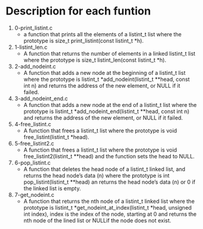 # Description for each funtion
1. 0-print_listint.c
   * a function that prints all the elements of a listint_t list where the prototype is size_t print_listint(const listint_t *h).
2. 1-listint_len.c
   * A function that returns the number of elements in a linked listint_t list where the prototype is size_t listint_len(const listint_t *h).
3. 2-add_nodeint.c
   * A function that adds a new node at the beginning of a listint_t list where the prototype is listint_t *add_nodeint(listint_t **head, const int n) and returns the address of the new element, or NULL if it failed.
4. 3-add_nodeint_end.c
   * A function that adds a new node at the end of a listint_t list where the prototype is listint_t *add_nodeint_end(listint_t **head, const int n) and returns the address of the new element, or NULL if it failed.
5. 4-free_listint.c
   * A function that frees a listint_t list where the prototype is void free_listint(listint_t *head).
6. 5-free_listint2.c
   * A function that frees a listint_t list where the prototype is void free_listint2(listint_t **head) and the function sets the head to NULL.
7. 6-pop_listint.c 
   * A function that deletes the head node of a listint_t linked list, and returns the head node’s data (n) where the prototype is int pop_listint(listint_t **head) an returns the head node’s data (n) or 0 if the linked list is empty.
8. 7-get_nodeint.c
   * A function that returns the nth node of a listint_t linked list where the prototype is listint_t *get_nodeint_at_index(listint_t *head, unsigned int index), index is the index of the node, starting at 0 and returns the nth node of the lined list or NULLif the node does not exist.
